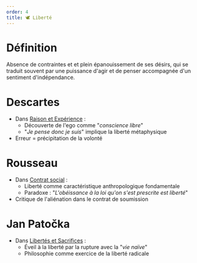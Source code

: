 ```yaml
---
order: 4
title: 🕊 Liberté
---
```


# Définition
Absence de contraintes et et plein épanouissement de ses désirs, qui se traduit souvent par une puissance d'agir et de penser accompagnée d'un sentiment d'indépendance.

# Descartes
- Dans [Raison et Expérience](/philo/ch1/g6.md) :
  - Découverte de l'ego comme "*conscience libre*"
  - "*Je pense donc je suis*" implique la liberté métaphysique
- Erreur = précipitation de la volonté

# Rousseau
- Dans [Contrat social](/philo/ch2/g3) :
  - Liberté comme caractéristique anthropologique fondamentale
  - Paradoxe : "*L'obéissance à la loi qu'on s'est prescrite est liberté*"
- Critique de l'aliénation dans le contrat de soumission

# Jan Patočka
- Dans [Libertés et Sacrifices](/philo/ch1/intro) :
  - Éveil à la liberté par la rupture avec la "*vie naïve*"
  - Philosophie comme exercice de la liberté radicale
